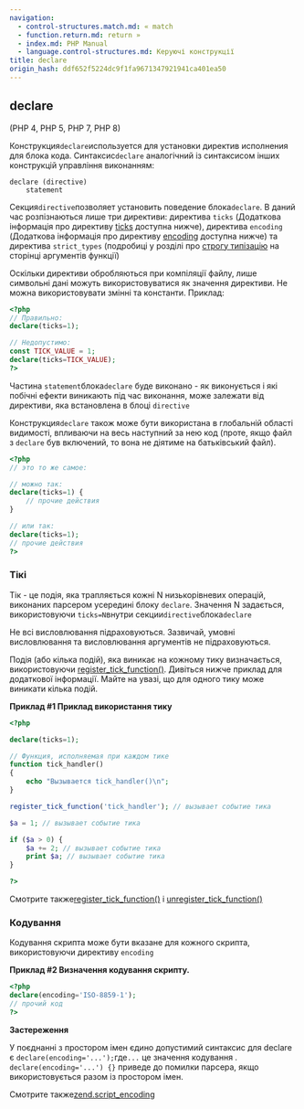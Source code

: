 ```yaml
---
navigation:
  - control-structures.match.md: « match
  - function.return.md: return »
  - index.md: PHP Manual
  - language.control-structures.md: Керуючі конструкції
title: declare
origin_hash: ddf652f5224dc9f1fa9671347921941ca401ea50
---
```

## declare

(PHP 4, PHP 5, PHP 7, PHP 8)

Конструкция`declare`используется для установки директив исполнения для блока кода. Синтаксис`declare` аналогічний із синтаксисом інших конструкцій управління виконанням:

```
declare (directive)
    statement
```

Секция`directive`позволяет установить поведение блока`declare`. В даний час розпізнаються лише три директиви: директива `ticks` (Додаткова інформація про директиву [ticks](control-structures.declare.md#control-structures.declare.ticks) доступна нижче), директива `encoding` (Додаткова інформація про директиву [encoding](control-structures.declare.md#control-structures.declare.encoding) доступна нижче) та директива `strict_types` (подробиці у розділі про [строгу типізацію](language.types.declarations.md#language.types.declarations.strict) на сторінці аргументів функції)

Оскільки директиви обробляються при компіляції файлу, лише символьні дані можуть використовуватися як значення директиви. Не можна використовувати змінні та константи. Приклад:

```php
<?php
// Правильно:
declare(ticks=1);

// Недопустимо:
const TICK_VALUE = 1;
declare(ticks=TICK_VALUE);
?>
```

Частина `statement`блока`declare` буде виконано - як виконується і які побічні ефекти виникають під час виконання, може залежати від директиви, яка встановлена ​​в блоці `directive`

Конструкция`declare` також може бути використана в глобальній області видимості, впливаючи на весь наступний за нею код (проте, якщо файл з `declare` був включений, то вона не діятиме на батьківський файл).

```php
<?php
// это то же самое:

// можно так:
declare(ticks=1) {
    // прочие действия
}

// или так:
declare(ticks=1);
// прочие действия
?>
```

### Тікі

Тік - це подія, яка трапляється кожні N низькорівневих операцій, виконаних парсером усередині блоку `declare`. Значення N задається, використовуючи `ticks=N`внутри секции`directive`блока`declare`

Не всі висловлювання підраховуються. Зазвичай, умовні висловлювання та висловлювання аргументів не підраховуються.

Подія (або кілька подій), яка виникає на кожному тику визначається, використовуючи [register\_tick\_function()](function.register-tick-function.md). Дивіться нижче приклад для додаткової інформації. Майте на увазі, що для одного тику може виникати кілька подій.

**Приклад #1 Приклад використання тику**

```php
<?php

declare(ticks=1);

// Функция, исполняемая при каждом тике
function tick_handler()
{
    echo "Вызывается tick_handler()\n";
}

register_tick_function('tick_handler'); // вызывает событие тика

$a = 1; // вызывает событие тика

if ($a > 0) {
    $a += 2; // вызывает событие тика
    print $a; // вызывает событие тика
}

?>
```

Смотрите также[register\_tick\_function()](function.register-tick-function.md) і [unregister\_tick\_function()](function.unregister-tick-function.md)

### Кодування

Кодування скрипта може бути вказане для кожного скрипта, використовуючи директиву `encoding`

**Приклад #2 Визначення кодування скрипту.**

```php
<?php
declare(encoding='ISO-8859-1');
// прочий код
?>
```

**Застереження**

У поєднанні з простором імен єдино допустимий синтаксис для declare є `declare(encoding='...');`где`...` це значення кодування . `declare(encoding='...') {}` приведе до помилки парсера, якщо використовується разом із простором імен.

Смотрите также[zend.script\_encoding](ini.core.md#ini.zend.script-encoding)
